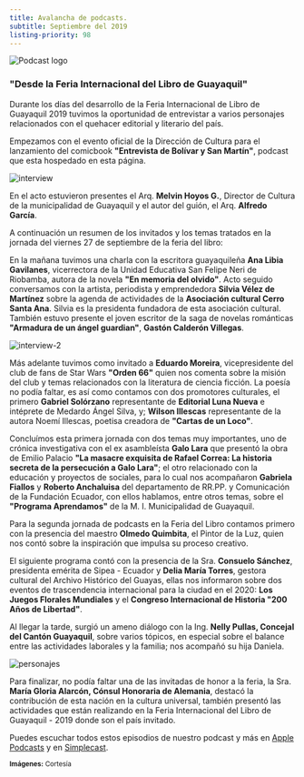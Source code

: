 ```yaml
---
title: Avalancha de podcasts.
subtitle: Septiembre del 2019
listing-priority: 98
---
```


![Podcast logo](//res.cloudinary.com/magnvs/image/upload/v1566690125/cvthxyhh5ao4csqol88c.jpg)

### "Desde la Feria Internacional del Libro de Guayaquil"

Durante los días del desarrollo de la Feria Internacional de Libro de Guayaquil 2019 tuvimos la oportunidad de entrevistar a varios personajes relacionados con el quehacer editorial y literario del país.

Empezamos con el evento oficial de la Dirección de Cultura para el lanzamiento del comicbook **"Entrevista de Bolívar y San Martín"**, podcast que esta hospedado en esta página.

![interview](//res.cloudinary.com/magnvs/image/upload/v1569694964/l44yph3wsvykwkwcktrb.jpg)

En el acto estuvieron presentes el Arq. **Melvin Hoyos G.**, Director de Cultura de la municipalidad de Guayaquil y el autor del guión, el Arq. **Alfredo García**.

A continuación un resumen de los invitados y los temas tratados en la jornada del viernes 27 de septiembre de la feria del libro:

En la mañana tuvimos una charla con la escritora guayaquileña **Ana Libia Gavilanes**, vicerrectora de la Unidad Educativa San Felipe Neri de Riobamba, autora de la novela **"En memoria del olvido"**. Acto seguido conversamos con la artista, periodista y emprendedora **Silvia Vélez de Martínez** sobre la agenda de actividades de la **Asociación cultural Cerro Santa Ana**. Silvia es la presidenta fundadora de esta asociación cultural. También estuvo presente el joven escritor de la saga de novelas románticas **"Armadura de un ángel guardian"**, **Gastón Calderón Villegas**.

![interview-2](//res.cloudinary.com/magnvs/image/upload/v1569796850/duogs4ca8fzabk03q1ea.jpg)

Más adelante tuvimos como invitado a **Eduardo Moreira**, vicepresidente del club de fans de Star Wars **"Orden 66"** quien nos comenta sobre la misión del club y temas relacionados con la literatura de ciencia ficción. La poesía no podía faltar, es así como contamos con dos promotores culturales, el primero **Gabriel Solórzano** representante de **Editorial Luna Nueva** e intéprete de Medardo Ángel Silva, y; **Wilson Illescas** representante de la autora Noemí Illescas, poetisa creadora de **"Cartas de un Loco"**.

Concluímos esta primera jornada con dos temas muy importantes, uno de crónica investigativa con el ex asambleísta **Galo Lara** que presentó la obra de Emilio Palacio **"La masacre exquisita de Rafael Correa: La historia secreta de la persecución a Galo Lara"**; el otro relacionado con la educación y proyectos de sociales, para lo cual nos acompañaron **Gabriela Fiallos** y **Roberto Anchaluisa** del departamento de RR.PP. y Comunicación de la Fundación Ecuador, con ellos hablamos, entre otros temas, sobre el **"Programa Aprendamos"** de la M. I. Municipalidad de Guayaquil.

Para la segunda jornada de podcasts en la Feria del Libro contamos primero con la presencia del maestro **Olmedo Quimbita**, el Pintor de la Luz, quien nos contó sobre la inspiración que impulsa su proceso creativo.

El siguiente programa contó con la presencia de la Sra. **Consuelo Sánchez**, presidenta emérita de Sipea - Ecuador y **Delia María Torres**, gestora cultural del Archivo Histórico del Guayas, ellas nos informaron sobre dos eventos de trascendencia internacional para la ciudad en el 2020: **Los Juegos Florales Mundiales** y el **Congreso Internacional de Historia "200 Años de Libertad"**.

Al llegar la tarde, surgió un ameno diálogo con la Ing. **Nelly Pullas, Concejal del Cantón Guayaquil**, sobre varios tópicos, en especial sobre el balance entre las actividades laborales y la familia; nos acompañó su hija Daniela.

![personajes](//res.cloudinary.com/magnvs/image/upload/v1569798430/ayz4mdyjsymz10jrjeat.jpg)

Para finalizar, no podía faltar una de las invitadas de honor a la feria, la Sra. **María Gloria Alarcón, Cónsul Honoraria de Alemania**, destacó la contribución de esta nación en la cultura universal, también presentó las actividades que están realizando en la Feria Internacional del Libro de Guayaquil - 2019 donde son el país invitado.

Puedes escuchar todos estos episodios de nuestro podcast y más en [Apple Podcasts](//podcasts.apple.com/ec/podcast/desde-el-museo-municipal/id1477126077) y en [Simplecast](//desde-el-museo-municipal.simplecast.com).


<small><b>Imágenes:</b> Cortesía</small>
